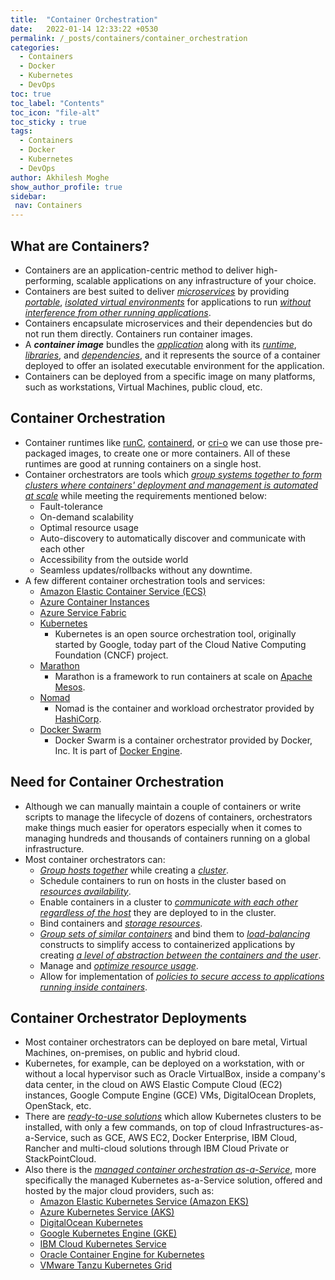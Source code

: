 ```yaml
---
title:  "Container Orchestration"
date:   2022-01-14 12:33:22 +0530
permalink: /_posts/containers/container_orchestration
categories:
  - Containers
  - Docker
  - Kubernetes
  - DevOps
toc: true
toc_label: "Contents"
toc_icon: "file-alt"
toc_sticky : true
tags:
  - Containers
  - Docker
  - Kubernetes
  - DevOps
author: Akhilesh Moghe
show_author_profile: true
sidebar:
 nav: Containers
---
```


## What are Containers?
- Containers are an application-centric method to deliver high-performing, scalable applications on any infrastructure of your choice.
- Containers are best suited to deliver *<u>microservices</u>* by providing *<u>portable</u>*, *<u>isolated virtual environments</u>* for applications to run *<u>without interference from other running applications</u>*.
- Containers encapsulate microservices and their dependencies but do not run them directly. Containers run container images.
- A __*container image*__ bundles the *<u>application</u>* along with its *<u>runtime</u>*, *<u>libraries</u>*, and *<u>dependencies</u>*, and it represents the source of a container deployed to offer an isolated executable environment for the application.
- Containers can be deployed from a specific image on many platforms, such as workstations, Virtual Machines, public cloud, etc.


## Container Orchestration
- Container runtimes like [runC](https://opensource.com/life/16/8/runc-little-container-engine-could), [containerd](https://containerd.io/), or [cri-o](https://cri-o.io/) we can use those pre-packaged images, to create one or more containers. All of these runtimes are good at running containers on a single host.
- Container orchestrators are tools which *<u>group systems together to form clusters where containers' deployment and management is automated at scale</u>* while meeting the requirements mentioned below:
  - Fault-tolerance
  - On-demand scalability
  - Optimal resource usage
  - Auto-discovery to automatically discover and communicate with each other
  - Accessibility from the outside world
  - Seamless updates/rollbacks without any downtime.
- A few different container orchestration tools and services:
  - [Amazon Elastic Container Service (ECS)](https://aws.amazon.com/ecs/)
  - [Azure Container Instances](https://azure.microsoft.com/en-us/services/container-instances/)
  - [Azure Service Fabric](https://azure.microsoft.com/en-us/services/service-fabric/)
  - [Kubernetes](https://kubernetes.io/)
    - Kubernetes is an open source orchestration tool, originally started by Google, today part of the Cloud Native Computing Foundation (CNCF) project.
  - [Marathon](https://mesosphere.github.io/marathon/)
    - Marathon is a framework to run containers at scale on [Apache Mesos](https://mesos.apache.org/).
  - [Nomad](https://www.nomadproject.io/)
    - Nomad is the container and workload orchestrator provided by [HashiCorp](https://www.hashicorp.com/).
  - [Docker Swarm](https://docs.docker.com/engine/swarm/)
    - Docker Swarm is a container orchestrator provided by Docker, Inc. It is part of [Docker Engine](https://docs.docker.com/engine/).
    
## Need for Container Orchestration
- Although we can manually maintain a couple of containers or write scripts to manage the lifecycle of dozens of containers, orchestrators make things much easier for operators especially when it comes to managing hundreds and thousands of containers running on a global infrastructure.
- Most container orchestrators can:
  - *<u>Group hosts together</u>* while creating a *<u>cluster</u>*.
  - Schedule containers to run on hosts in the cluster based on *<u>resources availability</u>*.
  - Enable containers in a cluster to *<u>communicate with each other regardless of the host</u>* they are deployed to in the cluster.
  - Bind containers and *<u>storage resources</u>*.
  - *<u>Group sets of similar containers</u>* and bind them to *<u>load-balancing</u>* constructs to simplify access to containerized applications by creating *<u>a level of abstraction between the containers and the user</u>*.
  - Manage and *<u>optimize resource usage</u>*.
  - Allow for implementation of *<u>policies to secure access to applications running inside containers</u>*.


## Container Orchestrator Deployments
- Most container orchestrators can be deployed on bare metal, Virtual Machines, on-premises, on public and hybrid cloud.
- Kubernetes, for example, can be deployed on a workstation, with or without a local hypervisor such as Oracle VirtualBox, inside a company's data center, in the cloud on AWS Elastic Compute Cloud (EC2) instances, Google Compute Engine (GCE) VMs, DigitalOcean Droplets, OpenStack, etc.
- There are *<u>ready-to-use solutions</u>* which allow Kubernetes clusters to be installed, with only a few commands, on top of cloud Infrastructures-as-a-Service, such as GCE, AWS EC2, Docker Enterprise, IBM Cloud, Rancher and multi-cloud solutions through IBM Cloud Private or StackPointCloud.
- Also there is the *<u>managed container orchestration as-a-Service</u>*, more specifically the managed Kubernetes as-a-Service solution, offered and hosted by the major cloud providers, such as:
  - [Amazon Elastic Kubernetes Service (Amazon EKS)](https://aws.amazon.com/eks/)
  - [Azure Kubernetes Service (AKS)](https://azure.microsoft.com/en-us/services/kubernetes-service/)
  - [DigitalOcean Kubernetes](https://www.digitalocean.com/products/kubernetes/)
  - [Google Kubernetes Engine (GKE)](https://cloud.google.com/kubernetes-engine/)
  - [IBM Cloud Kubernetes Service](https://www.ibm.com/cloud/container-service)
  - [Oracle Container Engine for Kubernetes](https://cloud.oracle.com/containers/kubernetes-engine)
  - [VMware Tanzu Kubernetes Grid](https://tanzu.vmware.com/kubernetes-grid)
  

